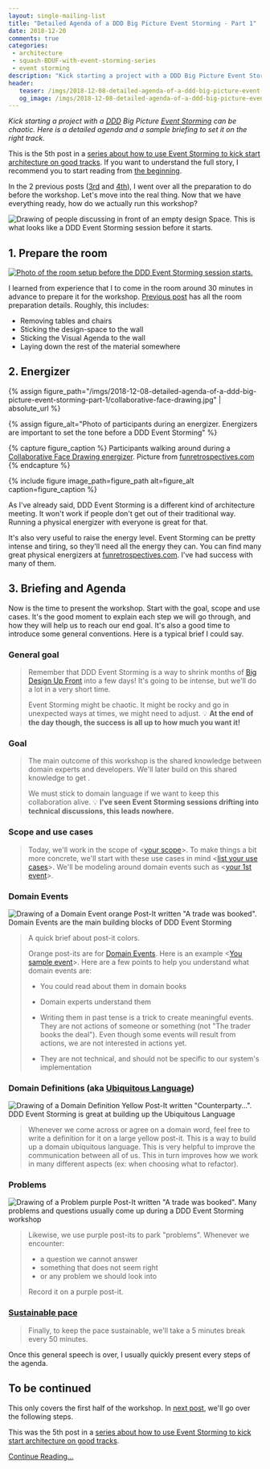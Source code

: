 ```yaml
---
layout: single-mailing-list
title: "Detailed Agenda of a DDD Big Picture Event Storming - Part 1"
date: 2018-12-20
comments: true
categories:
 - architecture
 - squash-BDUF-with-event-storming-series
 - event storming
description: "Kick starting a project with a DDD Big Picture Event Storming can be chaotic. Here is a detailed agenda to set it on the right track. This first part details room preparation, group energizer, and a sample briefing of instructions to give to attendees."
header:
   teaser: /imgs/2018-12-08-detailed-agenda-of-a-ddd-big-picture-event-storming-part-1/event-storming-beginning-teaser.jpeg
   og_image: /imgs/2018-12-08-detailed-agenda-of-a-ddd-big-picture-event-storming-part-1/event-storming-beginning-og.jpeg
---
```

_Kick starting a project with a [DDD](https://en.wikipedia.org/wiki/Domain-driven_design) Big Picture [Event Storming](https://www.eventstorming.com/) can be chaotic. Here is a detailed agenda and a sample briefing to set it on the right track._

This is the 5th post in a [series about how to use Event Storming to kick start architecture on good tracks](/categories/#squash-bduf-with-event-storming-series). If you want to understand the full story, I recommend you to start reading from [the beginning](/misadventures-with-big-design-up-front/).

In the 2 previous posts ([3rd](/how-to-prepare-a-ddd-big-picture-event-storming-workshop/) and [4th](/how-to-prepare-the-room-for-a-ddd-big-picture-event-storming/)), I went over all the preparation to do before the workshop. Let's move into the real thing. Now that we have everything ready, how do we actually run this workshop?

![Drawing of people discussing in front of an empty design Space. This is what looks like a DDD Event Storming session before it starts.]({{site.url}}/imgs/2018-12-08-detailed-agenda-of-a-ddd-big-picture-event-storming-part-1/event-storming-beginning.jpeg)

## 1. Prepare the room

[![Photo of the room setup before the DDD Event Storming session starts.]({{site.url}}/imgs/2018-12-08-detailed-agenda-of-a-ddd-big-picture-event-storming-part-1/room-small.jpg)]({{site.url}}/imgs/2018-12-08-detailed-agenda-of-a-ddd-big-picture-event-storming-part-1/room.jpg)

I learned from experience that I to come in the room around 30 minutes in advance to prepare it for the workshop. [Previous post](/how-to-prepare-the-room-for-a-ddd-big-picture-event-storming/) has all the room preparation details. Roughly, this includes:

*   Removing tables and chairs
*   Sticking the design-space to the wall
*   Sticking the Visual Agenda to the wall
*   Laying down the rest of the material somewhere

## 2. Energizer

{% assign figure_path="/imgs/2018-12-08-detailed-agenda-of-a-ddd-big-picture-event-storming-part-1/collaborative-face-drawing.jpg" | absolute_url %}

{% assign figure_alt="Photo of participants during an energizer. Energizers are important to set the tone before a DDD Event Storming" %}

{% capture figure_caption %}
Participants walking around during a [Collaborative Face Drawing energizer](http://www.funretrospectives.com/collaborative-face-drawing/). Picture from [funretrospectives.com](http://www.funretrospectives.com/)
{% endcapture %}

{% include figure image_path=figure_path alt=figure_alt caption=figure_caption %}

As I've already said, DDD Event Storming is a different kind of architecture meeting. It won't work if people don't get out of their traditional way. Running a physical energizer with everyone is great for that.

It's also very useful to raise the energy level. Event Storming can be pretty intense and tiring, so they'll need all the energy they can. You can find many great physical energizers at [funretrospectives.com](http://www.funretrospectives.com/category/energizer/). I've had success with many of them.

## 3. Briefing and Agenda

Now is the time to present the workshop. Start with the goal, scope and use cases. It's the good moment to explain each step we will go through, and how they will help us to reach our end goal. It's also a good time to introduce some general conventions. Here is a typical brief I could say.

### General goal

> Remember that DDD Event Storming is a way to shrink months of [Big Design Up Front](https://en.wikipedia.org/wiki/Big_Design_Up_Front) into a few days! It's going to be intense, but we'll do a lot in a very short time.
>
> Event Storming might be chaotic. It might be rocky and go in unexpected ways at times, we might need to adjust. 💡 **At the end of the day though, the success is all up to how much you want it!**

### Goal

> The main outcome of this workshop is the shared knowledge between domain experts and developers. We'll later build on this shared knowledge to get <your goal>.
>
> We must stick to domain language if we want to keep this collaboration alive. 💡 **I've seen Event Storming sessions drifting into technical discussions, this leads nowhere.**

### Scope and use cases

> Today, we'll work in the scope of <[your scope](/how-to-prepare-a-ddd-big-picture-event-storming-workshop/)>. To make things a bit more concrete, we'll start with these use cases in mind <[list your use cases](/how-to-prepare-a-ddd-big-picture-event-storming-workshop/)>. We'll be modeling around domain events such as <[your 1st event](/how-to-prepare-a-ddd-big-picture-event-storming-workshop/)>.

### Domain Events

![Drawing of a Domain Event orange Post-It written "A trade was booked". Domain Events are the main building blocks of DDD Event Storming]({{site.url}}/imgs/2018-12-08-detailed-agenda-of-a-ddd-big-picture-event-storming-part-1/domain-event.png)

> A quick brief about post-it colors.
>
> Orange post-its are for [Domain Events](https://martinfowler.com/eaaDev/DomainEvent.html). Here is an example <[You sample event](/how-to-prepare-a-ddd-big-picture-event-storming-workshop/)>. Here are a few points to help you understand what domain events are:
>
> - You could read about them in domain books
>
> - Domain experts understand them
>
> - Writing them in past tense is a trick to create meaningful events. They are not actions of someone or something (not "The trader books the deal"). Even though some events will result from actions, we are not interested in actions yet.
>
> - They are not technical, and should not be specific to our system's implementation

### Domain Definitions (aka [Ubiquitous Language](https://martinfowler.com/bliki/UbiquitousLanguage.html))

![Drawing of a Domain Definition Yellow Post-It written "Counterparty...". DDD Event Storming is great at building up the Ubiquitous Language]({{site.url}}/imgs/2018-12-08-detailed-agenda-of-a-ddd-big-picture-event-storming-part-1/domain-definition.png)

> Whenever we come across or agree on a domain word, feel free to write a definition for it on a large yellow post-it. This is a way to build up a domain ubiquitous language. This is very helpful to improve the communication between all of us. This in turn improves how we work in many different aspects (ex: when choosing what to refactor).

### Problems

![Drawing of a Problem purple Post-It written "A trade was booked". Many problems and questions usually come up during a DDD Event Storming workshop]({{site.url}}/imgs/2018-12-08-detailed-agenda-of-a-ddd-big-picture-event-storming-part-1/problem.png)

> Likewise, we use purple post-its to park "problems". Whenever we encounter:
>
> * a question we cannot answer
> * something that does not seem right
> * or any problem we should look into
>
> Record it on a purple post-it.

### [Sustainable pace](http://www.sustainablepace.net/what-is-sustainable-pace)

> Finally, to keep the pace sustainable, we'll take a 5 minutes break every 50 minutes.

Once this general speech is over, I usually quickly present every steps of the agenda.

## To be continued

This only covers the first half of the workshop. In [next post](/detailed-agenda-of-a-ddd-big-picture-event-storming-part-2/), we'll go over the following steps.

This was the 5th post in a [series about how to use Event Storming to kick start architecture on good tracks](/categories/#squash-bduf-with-event-storming-series).

[Continue Reading...](/detailed-agenda-of-a-ddd-big-picture-event-storming-part-2/)
